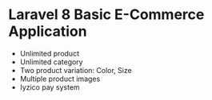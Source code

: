 # Laravel 8 Basic E-Commerce Application
- Unlimited product
- Unlimited category
- Two product variation: Color, Size
- Multiple product images
- Iyzico pay system
